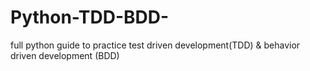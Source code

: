 # Python-TDD-BDD-
full python guide to practice test driven development(TDD) &amp; behavior driven development (BDD)
